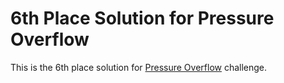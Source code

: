 # 6th Place Solution for Pressure Overflow

This is the 6th place solution
for [Pressure Overflow](https://data-science.unearthed.solutions/competitions/pressure-overflow) challenge.
